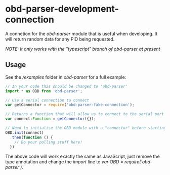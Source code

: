 # obd-parser-development-connection
A connetion for the *obd-parser* module that is useful when developing. It will
return random data for any PID being requested.

*NOTE: It only works with the "typescript" branch of obd-parser at present*

## Usage
See the _/examples_ folder in *obd-parser* for a full example:

```ts
// In your code this should be changed to 'obd-parser'
import * as OBD from 'obd-parser';

// Use a serial connection to connect
var getConnector = require('obd-parser-fake-connection');

// Returns a function that will allow us to connect to the serial port
var connect:Function = getConnector({});

// Need to initialise the OBD module with a "connector" before starting
OBD.init(connect)
  .then(function () {
    // Do your polling stuff here!
  })
```

The above code will work exactly the same as JavaScript, just remove the type
annotation and change the _import_ line to _var OBD = require('obd-parser')_. 